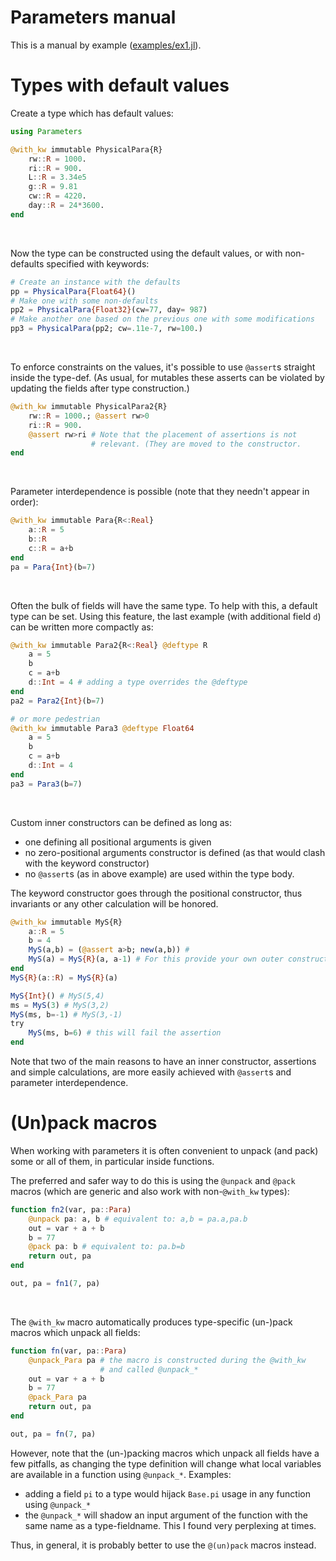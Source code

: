 # Parameters manual

This is a manual by example
([examples/ex1.jl](https://github.com/mauro3/Parameters.jl/blob/master/examples/ex1.jl)).

# Types with default values

Create a type which has default values:
```julia
using Parameters

@with_kw immutable PhysicalPara{R}
    rw::R = 1000.
    ri::R = 900.
    L::R = 3.34e5
    g::R = 9.81
    cw::R = 4220.
    day::R = 24*3600.
end
```
&nbsp;

Now the type can be constructed using the default values, or with
non-defaults specified with keywords:
```julia
# Create an instance with the defaults
pp = PhysicalPara{Float64}()
# Make one with some non-defaults
pp2 = PhysicalPara{Float32}(cw=77, day= 987)
# Make another one based on the previous one with some modifications
pp3 = PhysicalPara(pp2; cw=.11e-7, rw=100.)
```
&nbsp;

To enforce constraints on the values, it's possible to use `@assert`s
straight inside the type-def.  (As usual, for mutables these
asserts can be violated by updating the fields after type construction.)
```julia
@with_kw immutable PhysicalPara2{R}
    rw::R = 1000.; @assert rw>0
    ri::R = 900.
    @assert rw>ri # Note that the placement of assertions is not
                  # relevant. (They are moved to the constructor.
end
```
&nbsp;

Parameter interdependence is possible (note that they needn't appear in order):
```julia
@with_kw immutable Para{R<:Real}
    a::R = 5
    b::R
    c::R = a+b
end
pa = Para{Int}(b=7)
```
&nbsp;

Often the bulk of fields will have the same type.  To help with this,
a default type can be set.  Using this feature, the last example (with
additional field `d`) can be written more compactly as:
```julia
@with_kw immutable Para2{R<:Real} @deftype R
    a = 5
    b
    c = a+b
    d::Int = 4 # adding a type overrides the @deftype
end
pa2 = Para2{Int}(b=7)

# or more pedestrian
@with_kw immutable Para3 @deftype Float64
    a = 5
    b
    c = a+b
    d::Int = 4
end
pa3 = Para3(b=7)
```
&nbsp;

Custom inner constructors can be defined as long as:

- one defining all positional arguments is given
- no zero-positional arguments constructor is defined (as that
  would clash with the keyword constructor)
- no `@assert`s (as in above example) are used within the type body.

The keyword constructor goes through the positional constructor, thus
invariants or any other calculation will be honored.
```julia
@with_kw immutable MyS{R}
    a::R = 5
    b = 4
    MyS(a,b) = (@assert a>b; new(a,b)) #
    MyS(a) = MyS{R}(a, a-1) # For this provide your own outer constructor:
end
MyS{R}(a::R) = MyS{R}(a)

MyS{Int}() # MyS(5,4)
ms = MyS(3) # MyS(3,2)
MyS(ms, b=-1) # MyS(3,-1)
try
    MyS(ms, b=6) # this will fail the assertion
end
```
Note that two of the main reasons to have an inner constructor,
assertions and simple calculations, are more easily achieved with
`@assert`s and parameter interdependence.

# (Un)pack macros

When working with parameters it is often convenient to unpack (and
pack) some or all of them, in particular inside functions.

The preferred and safer way to do this is using the `@unpack` and
`@pack` macros (which are generic and also work with non-`@with_kw` types):
```julia
function fn2(var, pa::Para)
    @unpack pa: a, b # equivalent to: a,b = pa.a,pa.b
    out = var + a + b
    b = 77
    @pack pa: b # equivalent to: pa.b=b
    return out, pa
end

out, pa = fn1(7, pa)
```
&nbsp;

The `@with_kw` macro automatically produces type-specific (un-)pack
macros which unpack all fields:
```julia
function fn(var, pa::Para)
    @unpack_Para pa # the macro is constructed during the @with_kw
                    # and called @unpack_*
    out = var + a + b
    b = 77
    @pack_Para pa
    return out, pa
end

out, pa = fn(7, pa)
```

However, note that the (un-)packing macros which unpack all fields
have a few pitfalls, as changing the type definition will change what
local variables are available in a function using `@unpack_*`.  Examples:

- adding a field `pi` to a type would hijack `Base.pi` usage in any
  function using `@unpack_*`
- the `@unpack_*` will shadow an input argument of the function with
  the same name as a type-fieldname.  This I found very perplexing at
  times.

Thus, in general, it is probably better to use the `@(un)pack` macros instead.
